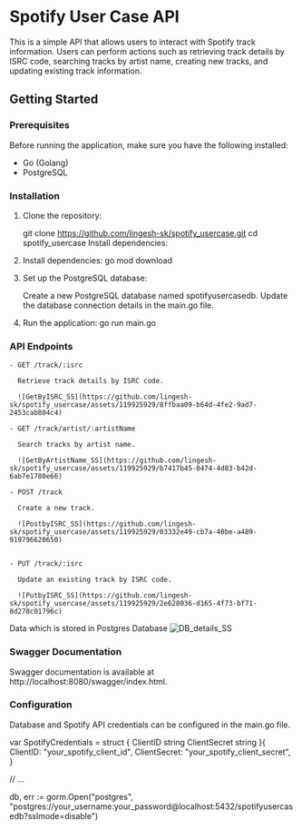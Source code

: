 
# Spotify User Case API

This is a simple API that allows users to interact with Spotify track information. Users can perform actions such as retrieving track details by ISRC code, searching tracks by artist name, creating new tracks, and updating existing track information.

## Getting Started

### Prerequisites

Before running the application, make sure you have the following installed:

- Go (Golang)
- PostgreSQL

### Installation

1. Clone the repository:

   
   git clone https://github.com/lingesh-sk/spotify_usercase.git
   cd spotify_usercase
   Install dependencies:


2. Install dependencies:
      go mod download

3. Set up the PostgreSQL database:

      Create a new PostgreSQL database named spotifyusercasedb.
      Update the database connection details in the main.go file.

4. Run the application:
      go run main.go


### API Endpoints
    - GET /track/:isrc

      Retrieve track details by ISRC code.

      ![GetByISRC_SS](https://github.com/lingesh-sk/spotify_usercase/assets/119925929/8ffbaa09-b64d-4fe2-9ad7-2453cab804c4)

    - GET /track/artist/:artistName

      Search tracks by artist name.

      ![GetByArtistName_SS](https://github.com/lingesh-sk/spotify_usercase/assets/119925929/b7417b45-0474-4d83-b42d-6ab7e1780e66)

    - POST /track

      Create a new track.

      ![PostbyISRC_SS](https://github.com/lingesh-sk/spotify_usercase/assets/119925929/03332e49-cb7a-40be-a489-919796620650)


    - PUT /track/:isrc

      Update an existing track by ISRC code.

      ![PutbyISRC_SS](https://github.com/lingesh-sk/spotify_usercase/assets/119925929/2e628036-d165-4f73-bf71-8d278c01796c)


  
Data which is stored in Postgres Database
![DB_details_SS](https://github.com/lingesh-sk/spotify_usercase/assets/119925929/ff8c2c4d-7bd7-47dc-b136-5c378ed5e9f2)
### Swagger Documentation

Swagger documentation is available at http://localhost:8080/swagger/index.html.


### Configuration
Database and Spotify API credentials can be configured in the main.go file.


var SpotifyCredentials = struct {
	ClientID     string
	ClientSecret string
}{
	ClientID:     "your_spotify_client_id",
	ClientSecret: "your_spotify_client_secret",
}

// ...

db, err := gorm.Open("postgres", "postgres://your_username:your_password@localhost:5432/spotifyusercasedb?sslmode=disable")

